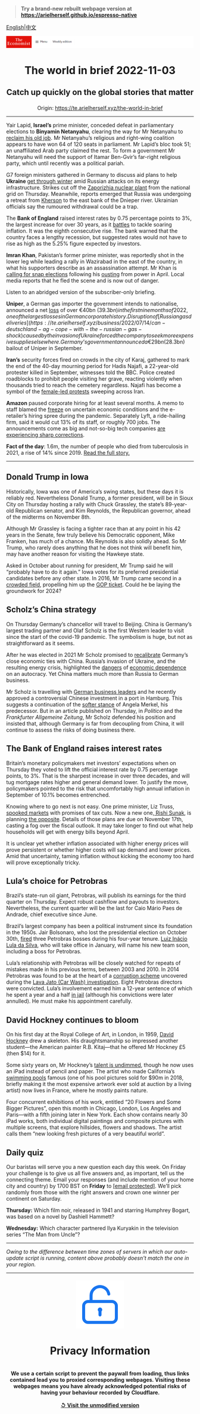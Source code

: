 > **Try a brand-new rebuilt webpage version at https://arielherself.github.io/espresso-native**

[English](https://github.com/arielherself/espresso/blob/main/README.md)|[中文](https://github-com.translate.goog/arielherself/espresso/blob/main/README.md?_x_tr_sl=en&_x_tr_tl=zh-CN&_x_tr_hl=zh-CN&_x_tr_pto=wapp)



![The Economist](menubar.png)

# <p align="center">The world in brief 2022-11-03</p>

## <p align="center">Catch up quickly on the global stories that matter</p>

<p align="center">Origin: <a href="https://te.arielherself.xyz/the-world-in-brief">https://te.arielherself.xyz/the-world-in-brief</a><hr>

Yair Lapid,<strong> Israel’s</strong> prime minister, conceded defeat in parliamentary elections to <strong>Binyamin Netanyahu</strong>, clearing the way for Mr Netanyahu to [reclaim his old job](https://te.arielherself.xyz/middle-east-and-africa/2022/11/02/netanyahu-seems-on-track-to-be-israels-next-prime-minister). Mr Netanyahu’s religious and right-wing coalition appears to have won 64 of 120 seats in parliament. Mr Lapid’s bloc took 51; an unaffiliated Arab party claimed the rest. To form a government Mr Netanyahu will need the support of Itamar Ben-Gvir’s far-right religious party, which until recently was a political pariah.

G7 foreign ministers gathered in Germany to discuss aid plans to help <strong>Ukraine </strong>[get through winter](https://te.arielherself.xyz/europe/2022/11/01/keeping-ukraine-from-freezing-this-winter) amid Russian attacks on its energy infrastructure. Strikes cut off the [Zaporizhia nuclear plant](https://te.arielherself.xyz/the-economist-explains/2022/08/19/what-is-at-stake-at-ukraines-zaporizhia-nuclear-plant) from the national grid on Thursday. Meanwhile, reports emerged that Russia was undergoing a retreat from [Kherson](https://te.arielherself.xyz/the-economist-explains/2022/08/30/why-does-kherson-matter) to the east bank of the Dnieper river. Ukrainian officials say the rumoured withdrawal could be a trap.

The <strong>Bank of England</strong> raised interest rates by 0.75 percentage points to 3%, the largest increase for over 30 years, as it [battles](https://te.arielherself.xyz/britain/2022/07/28/the-bank-of-england-must-weather-high-inflation-and-meddling-politicians) to tackle soaring inflation. It was the eighth consecutive rise. The bank warned that the country faces a lengthy recession, but suggested rates would not have to rise as high as the 5.25% figure expected by investors.

<strong>Imran Khan</strong>, Pakistan’s former prime minister, was reportedly shot in the lower leg while leading a rally in Wazirabad in the east of the country, in what his supporters describe as an assassination attempt. Mr Khan is [calling for snap elections](https://te.arielherself.xyz/asia/2022/10/20/imran-khan-appears-to-be-more-popular-than-ever?utm_medium=cpc.adword.pd&amp;utm_source=google&amp;ppccampaignID=18156330227&amp;ppcadID=&amp;utm_campaign=a.22brand_pmax&amp;utm_content=conversion.direct-response.anonymous&amp;gclid=CjwKCAjwzY2bBhB6EiwAPpUpZlIyX23fXDxOnE3mgJVsfegwRwplKvoeUNlfLEHUl6Axq5k7QLZCiBoC8HEQAvD_BwE&amp;gclsrc=aw.ds) following his [ousting](https://te.arielherself.xyz/asia/2022/04/16/shehbaz-sharif-is-pakistans-new-prime-minister) from power in April. Local media reports that he fled the scene and is now out of danger.

Listen to an abridged version of the subscriber-only briefing.

<strong>Uniper</strong>, a German gas importer the government intends to nationalise, announced a net [loss](https://te.arielherself.xyz/business/2022/09/08/some-european-power-companies-are-on-the-brink) of over €40bn ($39.3bn) in the first nine months of 2022, one of the largest losses in German corporate history. Disruption of [Russian gas deliveries](https://te.arielherself.xyz/business/2022/07/14/can-deutschland-ag-cope-with-the-russian-gas-shock) caused by the invasion of Ukraine forced the company to seek more expensive supplies elsewhere. Germany’s government announced a €29bn ($28.3bn) bailout of Uniper in September.

<strong>Iran’s</strong> security forces fired on crowds in the city of Karaj, gathered to mark the end of the 40-day mourning period for Hadis Najafi, a 22-year-old protester killed in September, witnesses told the BBC. Police created roadblocks to prohibit people visiting her grave, reacting violently when thousands tried to reach the cemetery regardless. Najafi has become a symbol of the [female-led protests](https://te.arielherself.xyz/middle-east-and-africa/2022/10/27/could-irans-regime-fall) sweeping across Iran.

<strong>Amazon</strong> paused corporate hiring for at least several months. A memo to staff blamed the [freeze](https://te.arielherself.xyz/business/2022/06/02/is-big-techs-red-hot-jobs-market-about-to-cool) on uncertain economic conditions and the e-retailer’s hiring spree during the pandemic. Separately Lyft, a ride-hailing firm, said it would cut 13% of its staff, or roughly 700 jobs. The announcements come as big and not-so-big tech companies [are experiencing sharp corrections](https://te.arielherself.xyz/business/2022/10/31/what-went-wrong-with-snap-netflix-and-uber).

<strong>Fact of the day</strong>: 1.6m, the number of people who died from tuberculosis in 2021, a rise of 14% since 2019. [Read the full story.](https://te.arielherself.xyz/international/2022/10/27/how-one-pandemic-made-another-one-worse)

----------

## Donald Trump in Iowa

Historically, Iowa was one of America’s swing states, but these days it is reliably red. Nevertheless Donald Trump, a former president, will be in Sioux City on Thursday hosting a rally with Chuck Grassley, the state’s 89-year-old Republican senator, and Kim Reynolds, the Republican governor, ahead of the midterms on November 8th.

Although Mr Grassley is facing a tighter race than at any point in his 42 years in the Senate, few truly believe his Democratic opponent, Mike Franken, has much of a chance. Ms Reynolds is also solidly ahead. So Mr Trump, who rarely does anything that he does not think will benefit him, may have another reason for visiting the Hawkeye state.

Asked in October about running for president, Mr Trump said he will “probably have to do it again.” Iowa votes for its preferred presidential candidates before any other state. In 2016, Mr Trump came second in a [crowded field](https://te.arielherself.xyz/united-states/2016/02/04/trump-bumped), propelling him up the [GOP ticket](https://te.arielherself.xyz/graphic-detail/2016/05/26/donald-trump-gets-the-1237-delegates-he-needs-for-the-republican-nomination). Could he be laying the groundwork for 2024?

## Scholz’s China strategy

On Thursday Germany’s chancellor will travel to Beijing. China is Germany’s largest trading partner and Olaf Scholz is the first Western leader to visit since the start of the covid-19 pandemic. The symbolism is huge, but not as straightforward as it seems. 

After he was elected in 2021 Mr Scholz promised to [recalibrate](https://te.arielherself.xyz/europe/2022/06/16/germany-is-recalibrating-its-close-economic-ties-with-china) Germany’s close economic ties with China. Russia’s invasion of Ukraine, and the resulting energy crisis, highlighted the [dangers](https://te.arielherself.xyz/europe/2022/10/20/russia-was-more-deeply-embedded-in-german-politics-than-suspected) of [economic dependence](https://te.arielherself.xyz/leaders/2022/08/11/thanks-to-vladimir-putin-germany-has-woken-up) on an autocracy. Yet China matters much more than Russia to German business.  
  
 Mr Scholz is travelling with [German business leaders](https://te.arielherself.xyz/business/2022/11/02/olaf-scholz-leads-a-blue-chip-business-delegation-to-china) and he recently approved a controversial Chinese investment in a port in Hamburg. This suggests a continuation of the [softer stance](https://te.arielherself.xyz/europe/2020/07/16/angela-merkels-soft-china-stance-is-challenged-at-home) of Angela Merkel, his predecessor. But in an article published on Thursday, in <em>Politico</em> and the <em>Frankfurter Allgemeine Zeitung</em>, Mr Scholz defended his position and insisted that, although Germany is far from decoupling from China, it will continue to assess the risks of doing business there.

## The Bank of England raises interest rates

Britain’s monetary policymakers met investors’ expectations when on Thursday they voted to lift the official interest rate by 0.75 percentage points, to 3%. That is the sharpest increase in over three decades, and will tug mortgage rates higher and general demand lower. To justify the move, policymakers pointed to the risk that uncomfortably high annual inflation in September of 10.1% becomes entrenched.

Knowing where to go next is not easy. One prime minister, Liz Truss,[ spooked markets](https://te.arielherself.xyz/leaders/2022/10/11/liz-truss-has-made-britain-a-riskier-bet-for-bond-investors) with promises of tax cuts. Now a new one,[ Rishi Sunak](https://te.arielherself.xyz/britain/2022/10/27/rishi-sunak-britains-new-prime-minister-starts-on-the-defensive), is planning [the opposite](https://te.arielherself.xyz/britain/2022/10/20/as-britains-government-looks-to-save-money-almost-nothing-is-protected). Details of those plans are due on November 17th, casting a fog over the fiscal outlook. It may take longer to find out what help households will get with energy bills beyond April. 

It is unclear yet whether inflation associated with higher energy prices will prove persistent or whether higher costs will sap demand and lower prices. Amid that uncertainty, taming inflation without kicking the economy too hard will prove exceptionally tricky.

## Lula’s choice for Petrobras

Brazil’s state-run oil giant, Petrobras, will publish its earnings for the third quarter on Thursday. Expect robust cashflow and payouts to investors. Nevertheless, the current quarter will be the last for Caio Mário Paes de Andrade, chief executive since June.

Brazil’s largest company has been a political instrument since its foundation in the 1950s. Jair Bolsonaro, who lost the presidential election on October 30th, [fired](https://te.arielherself.xyz/finance-and-economics/2021/02/27/why-the-sacking-of-petrobrass-boss-spooked-markets) three Petrobras bosses during his four-year tenure. [Luiz Inácio Lula da Silva](https://te.arielherself.xyz/the-americas/2022/10/31/luiz-inacio-lula-da-silva-will-be-brazils-next-president), who will take office in January, will name his new team soon, including a boss for Petrobras.

Lula’s relationship with Petrobras will be closely watched for repeats of mistakes made in his previous terms, between 2003 and 2010. In 2014 Petrobras was found to be at the heart of a [corruption scheme](https://te.arielherself.xyz/americas-view/2014/09/08/the-petrobras-affair) uncovered during the [Lava Jato (Car Wash) investigation](https://te.arielherself.xyz/culture/2022/04/30/two-law-enforcement-officials-reflect-on-a-brazilian-corruption-scandal). Eight Petrobras directors were convicted. Lula’s involvement earned him a 12-year sentence of which he spent a year and a half [in jail](https://te.arielherself.xyz/the-americas/2018/04/08/lula-goes-to-jail) (although his convictions were later annulled). He must make his appointment carefully.

## David Hockney continues to bloom

On his first day at the Royal College of Art, in London, in 1959, [David Hockney](https://te.arielherself.xyz/1843/2019/02/28/smoking-with-david-hockney) drew a skeleton. His draughtsmanship so impressed another student—the American painter R.B. Kitaj—that he offered Mr Hockney £5 (then $14) for it. 

Some sixty years on, Mr Hockney’s [talent is undimmed](https://te.arielherself.xyz/1843/2017/02/14/david-hockneys-road-to-renewal), though he now uses an iPad instead of pencil and paper. The artist who made California’s [swimming pools](https://te.arielherself.xyz/prospero/2017/02/14/the-tate-dives-into-the-art-of-david-hockney) famous (one of his pool pictures sold for $90m in 2018, briefly making it the most expensive artwork ever sold at auction by a living artist) now lives in France, where he mostly paints nature. 

Four concurrent exhibitions of his work, entitled “20 Flowers and Some Bigger Pictures”, open this month in Chicago, London, Los Angeles and Paris—with a fifth joining later in New York. Each show contains nearly 30 iPad works, both individual digital paintings and composite pictures with multiple screens, that explore hillsides, flowers and shadows. The artist calls them “new looking fresh pictures of a very beautiful world”.

## Daily quiz

Our baristas will serve you a new question each day this week. On Friday your challenge is to give us all five answers and, as important, tell us the connecting theme. Email your responses (and include mention of your home city and country) by 1700 BST on <strong>Friday</strong> to [<span class="__cf_email__" data-cfemail="0a5b7f63704f797a786f7979654a6f696564656763797e24696567">[email&#160;protected]</span>](https://mail.google.com/mail/?view=cm&amp;fs=1&amp;tf=1&amp;to=QuizEspresso@te.arielherself.xyz). We’ll pick randomly from those with the right answers and crown one winner per continent on Saturday.

<strong>Thursday:</strong> Which film noir, released in 1941 and starring Humphrey Bogart, was based on a novel by Dashiell Hammett?

<strong>Wednesday:</strong> Which character partnered Ilya Kuryakin in the television series “The Man from Uncle”?

----------

*Owing to the difference between time zones of servers in which our auto-update script is running, content above probably doesn't match the one in your region.*

|<br><div align="center"><img src="unlock.png" /><h1>Privacy Information</h1></div></br>We use a certain script to prevent the paywall from loading, thus links contained lead you to proxied corresponding webpages. Visiting these webpages means you have already acknowledged potential risks of having your behaviour recorded by Cloudflare.<br><br>[&#x21BA; Visit the unmodified version](README.raw.md)<br><br>|
|-----|
